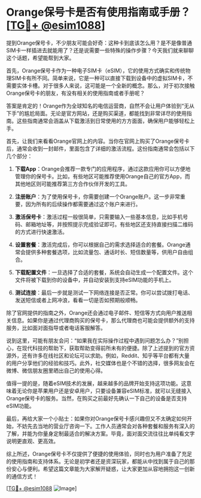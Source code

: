 # Orange保号卡是否有使用指南或手册？[[TG💪+ @esim1088](https://t.me/s/esim1088)]

提到Orange保号卡，不少朋友可能会好奇：这种卡到底该怎么用？是不是像普通SIM卡一样插进去就能用了？还是说需要一些特殊的操作步骤？今天我们就来聊聊这个话题，希望能帮到大家。

首先，Orange保号卡作为一种电子SIM卡（eSIM），它的使用方式确实和传统物理SIM卡有所不同。简单来说，它是一种可以直接下载到设备中的虚拟SIM卡，不需要实体卡槽。对于很多人来说，这可能是一个全新的概念。那么，对于初次接触Orange保号卡的朋友，有没有相关的使用指南或者手册呢？

答案是肯定的！Orange作为全球知名的电信运营商，自然不会让用户体验到“无从下手”的尴尬局面。无论是官方网站，还是购买渠道，都能找到非常详尽的使用指南。这些指南通常会涵盖从下载激活到日常使用的方方面面，确保用户能够轻松上手。

首先，让我们来看看Orange官网上的内容。当你在官网上购买了Orange保号卡后，通常会收到一封邮件，里面包含了详细的激活流程。这份指南通常会包括以下几个部分：

1. **下载App**：Orange会推荐一款专门的应用程序，通过这款应用你可以方便地管理你的保号卡。比如，有些地区可能推荐使用Orange自己的官方App，而其他地区则可能推荐第三方合作伙伴开发的工具。

2. **注册账户**：为了使用保号卡，你需要创建一个Orange账户。这一步非常重要，因为所有的后续操作都需要通过这个账户来进行。

3. **激活保号卡**：激活过程一般很简单，只需要输入一些基本信息，比如手机号码、邮箱地址等，并按照提示完成验证即可。有些地区还支持直接扫描二维码的方式进行快速激活。

4. **设置套餐**：激活完成后，你可以根据自己的需求选择适合的套餐。Orange通常会提供多种套餐选项，比如流量包、通话时长、短信数量等，供用户自由组合。

5. **下载配置文件**：一旦选择了合适的套餐，系统会自动生成一个配置文件。这个文件将被下载到你的设备中，并自动安装到支持eSIM功能的手机上。

6. **测试连接**：最后一步就是测试一下网络连接是否正常。你可以尝试拨打电话、发送短信或者上网冲浪，看看一切是否如预期般顺畅。

除了官网提供的指南之外，Orange还会通过电子邮件、短信等方式向用户推送相关信息。如果你是通过代理商购买的保号卡，那么代理商也可能会提供额外的支持服务，比如面对面指导或者电话客服解答。

说到这里，可能有朋友会问：“如果我在实际操作过程中遇到问题怎么办？”别担心，在现代科技的帮助下，获取帮助变得前所未有的便捷。除了上述提到的官方资源外，还有许多在线社区和论坛可以求助。例如，Reddit、知乎等平台都有大量的用户分享他们的经验和技巧。此外，社交媒体也是个不错的选择，很多网友会在微博、微信朋友圈里晒出自己的使用心得。

值得一提的是，随着eSIM技术的发展，越来越多的品牌开始支持这项功能。这意味着无论你是苹果用户还是安卓用户，只要设备兼容eSIM标准，就可以无缝接入Orange保号卡的服务。当然，在购买之前最好先确认一下自己的设备是否支持eSIM功能。

最后，再给大家一个小贴士：如果你对Orange保号卡感兴趣但又不太确定如何开始，不妨先去当地的营业厅咨询一下。工作人员通常会对各种套餐和服务有深入的了解，并能为你量身定制最适合的解决方案。毕竟，面对面交流往往比单纯看文字说明更直观、更高效。

综上所述，Orange保号卡不仅提供了便捷的使用体验，同时也为用户准备了充足的使用指南和支持体系。无论是初学者还是资深玩家，都能从中找到属于自己的那份安心与便利。希望这篇文章能为大家解开疑惑，让大家更加从容地拥抱这一创新的通信方式！

[[TG💪+ @esim1088](https://t.me/s/esim1088) ![Image](https://i.postimg.cc/4NQfJmqS/Snipaste-2025-05-13-00-14-12.png)]